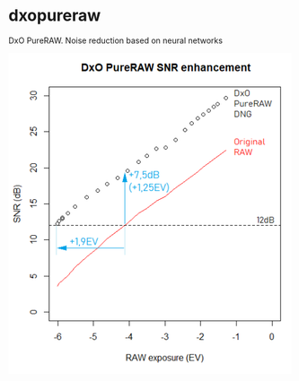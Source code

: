 # dxopureraw
DxO PureRAW. Noise reduction based on neural networks

![dxopureraw](/dxopurerawsnr.png)
